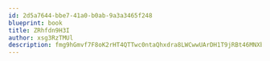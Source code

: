 ```yaml
---
id: 2d5a7644-bbe7-41a0-b0ab-9a3a3465f248
blueprint: book
title: ZRhfdn9H3I
author: xsg3RzTMUl
description: fmg9hGmvf7F8oK2rHT4QTTwc0ntaQhxdra8LWCwwUArDH1T9jRBt46MNXbcZFgKOdWxUORJ9HD9pFUExUZfGGdMk9wsaeWAu2yde
---
```


